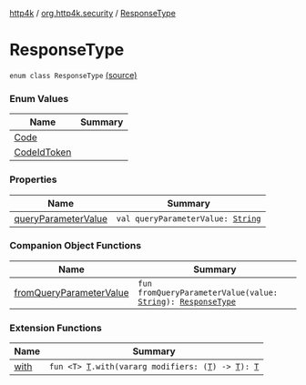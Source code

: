 [http4k](../../index.md) / [org.http4k.security](../index.md) / [ResponseType](./index.md)

# ResponseType

`enum class ResponseType` [(source)](https://github.com/http4k/http4k/blob/master/http4k-security-oauth/src/main/kotlin/org/http4k/security/ResponseType.kt#L3)

### Enum Values

| Name | Summary |
|---|---|
| [Code](-code.md) |  |
| [CodeIdToken](-code-id-token.md) |  |

### Properties

| Name | Summary |
|---|---|
| [queryParameterValue](query-parameter-value.md) | `val queryParameterValue: `[`String`](https://kotlinlang.org/api/latest/jvm/stdlib/kotlin/-string/index.html) |

### Companion Object Functions

| Name | Summary |
|---|---|
| [fromQueryParameterValue](from-query-parameter-value.md) | `fun fromQueryParameterValue(value: `[`String`](https://kotlinlang.org/api/latest/jvm/stdlib/kotlin/-string/index.html)`): `[`ResponseType`](./index.md) |

### Extension Functions

| Name | Summary |
|---|---|
| [with](../../org.http4k.core/with.md) | `fun <T> `[`T`](../../org.http4k.core/with.md#T)`.with(vararg modifiers: (`[`T`](../../org.http4k.core/with.md#T)`) -> `[`T`](../../org.http4k.core/with.md#T)`): `[`T`](../../org.http4k.core/with.md#T) |
